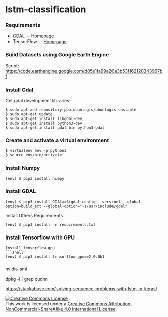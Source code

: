 # lstm-classification

### Requirements
* GDAL -- [Homepage](http://www.gdal.org)
* TensorFlow -- [Homepage](https://www.tensorflow.org)

### Build Datasets using Google Earth Engine

Script: https://code.earthengine.google.com/d85e1fa99a20a3b53f162120343967bf

### Install Gdal
Get gdal development libraries:
```shell
$ sudo apt-add-repository ppa:ubuntugis/ubuntugis-unstable
$ sudo apt-get update
$ sudo apt-get install libgdal-dev
$ sudo apt-get install python3-dev
$ sudo apt-get install gdal-bin python3-gdal
```

### Create and activate a virtual environment
```shell
$ virtualenv env -p python3
$ source env/bin/activate
```
### Install Numpy
```shell
(env) $ pip3 install numpy
```
### Install GDAL
```shell
(env) $ pip3 install GDAL==$(gdal-config --version) --global-option=build_ext --global-option="-I/usr/include/gdal"
```
Install Others Requirements
```shell
(env) $ pip3 install -r requirements.txt
```

### Install Tensorflow with GPU
```
Install tensorflow-gpu
```shell
(env) $ pip3 install tensorflow-gpu==2.0.0b1
```

### 

nvidia-smi 

dpkg -l | grep cudnn

https://stackabuse.com/solving-sequence-problems-with-lstm-in-keras/

<a rel="license" href="http://creativecommons.org/licenses/by-nc-sa/4.0/"><img alt="Creative Commons License" style="border-width:0" src="https://i.creativecommons.org/l/by-nc-sa/4.0/88x31.png" /></a><br />This work is licensed under a <a rel="license" href="http://creativecommons.org/licenses/by-nc-sa/4.0/">Creative Commons Attribution-NonCommercial-ShareAlike 4.0 International License</a>.